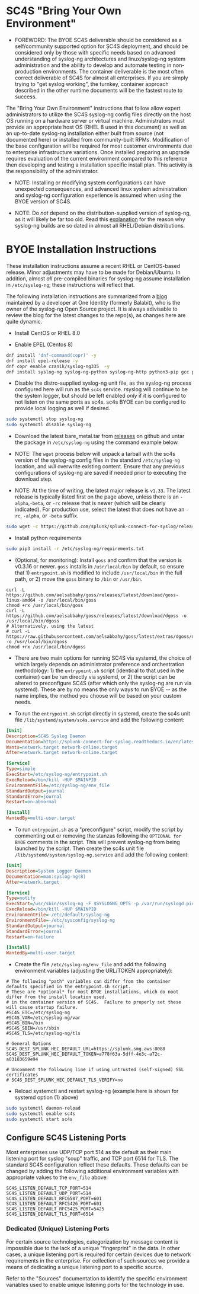 # SC4S "Bring Your Own Environment"

* FOREWORD:  The BYOE SC4S deliverable should be considered as a self/community supported option for SC4S deployment, and should be
considered only by those with specific needs based on advanced understanding of syslog-ng architectures and linux/syslog-ng
system administration and the ability to develop and automate testing in non-production environments. The container deliverable is the most often correct deliverable of SC4S for almost all enterprises.
If you are simply trying to "get syslog working", the turnkey, container approach described in the other runtime documents will
be the fastest route to success.

The "Bring Your Own Environment" instructions that follow allow expert administrators to utilize the SC4S syslog-ng
config files directly on the host OS running on a hardware server or virtual machine.  Administrators must provide an
appropriate host OS (RHEL 8 used in this document) as well as an up-to-date syslog-ng installation either built from source (not documented here) or
installed from community-built RPMs.  Modification of the base configuration will be required for most customer
environments due to enterprise infrastructure variations. Once installed preparing an upgrade requires evaluation of the current environment compared to this reference then developing and testing a installation specific install plan. This activity is the responsibility of the administrator.

* NOTE: Installing or modifying system configurations can have unexpected consequences, and advanced linux system
administration and syslog-ng configuration experience is assumed when using the BYOE version of SC4S.

* NOTE:  Do _not_ depend on the distribution-supplied version of syslog-ng, as it will likely be far too old.
Read this [explanation](https://www.syslog-ng.com/community/b/blog/posts/installing-latest-syslog-ng-on-rhel-and-other-rpm-distributions)
for the reason why syslog-ng builds are so dated in almost all RHEL/Debian distributions.

# BYOE Installation Instructions

These installation instructions assume a recent RHEL or CentOS-based release.  Minor adjustments may have to be made for
Debian/Ubuntu.  In addition, almost _all_ pre-compiled binaries for syslog-ng assume installation in `/etc/syslog-ng`; these instructions
will reflect that.

The following installation instructions are summarized from a 
[blog](https://www.syslog-ng.com/community/b/blog/posts/introducing-the-syslog-ng-stable-rpm-repositories)
maintained by a developer at One Identity (formerly Balabit), who is the owner of the syslog-ng Open Source project.
It is always adivisable to review the blog for the latest changes to the repo(s), as changes here are quite dynamic.

* Install CentOS or RHEL 8.0

* Enable EPEL (Centos 8)

```bash
dnf install 'dnf-command(copr)' -y
dnf install epel-release -y
dnf copr enable czanik/syslog-ng335  -y
dnf install syslog-ng syslog-ng-python syslog-ng-http python3-pip gcc python3-devel -y
``` 

* Disable the distro-supplied syslog-ng unit file, as the syslog-ng process configured here will run as the `sc4s`
service.  rsyslog will continue to be the system logger, but should be left enabled _only_ if it is configured to not
listen on the same ports as sc4s.  sc4s BYOE can be configured to provide local logging as well if desired.

```bash
sudo systemctl stop syslog-ng
sudo systemctl disable syslog-ng
```        

* Download the latest bare_metal.tar from [releases](https://github.com/splunk/splunk-connect-for-syslog/releases) on github and untar the package in `/etc/syslog-ng` using the command example below.

* NOTE:  The `wget` process below will unpack a tarball with the sc4s version of the syslog-ng config files in the standard
`/etc/syslog-ng` location, and _will_ overwrite existing content.  Ensure that any previous configurations of syslog-ng are saved
if needed prior to executing the download step.

* NOTE:  At the time of writing, the latest major release is `v1.33`.  The latest release is typically listed first on the page above, unless
there is an `-alpha`,`-beta`, or `-rc` release that is newer (which will be clearly indicated).  For production use, select the latest that does not have an `-rc`, `-alpha`, or `-beta` suffix. 

```bash
sudo wget -c https://github.com/splunk/splunk-connect-for-syslog/releases/download/<latest release>/baremetal.tar -O - | sudo tar -x -C /etc/syslog-ng
```

* Install python requirements 

```bash
sudo pip3 install -r /etc/syslog-ng/requirements.txt
```

* (Optional, for monitoring): Install `goss` and confirm that the version is v0.3.16 or newer.  `goss` installs in 
`/usr/local/bin` by default, so ensure that 1) `entrypoint.sh` is modified to include `/usr/local/bin` in the full path,
or 2) move the `goss` binary to `/bin` or `/usr/bin`.
```
curl -L https://github.com/aelsabbahy/goss/releases/latest/download/goss-linux-amd64 -o /usr/local/bin/goss
chmod +rx /usr/local/bin/goss
curl -L https://github.com/aelsabbahy/goss/releases/latest/download/dgoss -o /usr/local/bin/dgoss
# Alternatively, using the latest
# curl -L https://raw.githubusercontent.com/aelsabbahy/goss/latest/extras/dgoss/dgoss -o /usr/local/bin/dgoss
chmod +rx /usr/local/bin/dgoss
```

* There are two main options for running SC4S via systemd, the choice of which largely depends on administrator preference and
orchestration methodology: 1) the `entrypoint.sh` script (identical to that used in the container) can be run directly via systemd,
or 2) the script can be altered to preconfigure SC4S (after which only the syslog-ng are run via systemd). These
are by no means the only ways to run BYOE -- as the name implies, the method you choose will be based on your custom needs.

* To run the `entrypoint.sh` script directly in systemd, create the sc4s unit file ``/lib/systemd/system/sc4s.service`` and add the following
content:

```ini
[Unit]
Description=SC4S Syslog Daemon
Documentation=https://splunk-connect-for-syslog.readthedocs.io/en/latest/
Wants=network.target network-online.target
After=network.target network-online.target

[Service]
Type=simple
ExecStart=/etc/syslog-ng/entrypoint.sh
ExecReload=/bin/kill -HUP $MAINPID
EnvironmentFile=/etc/syslog-ng/env_file
StandardOutput=journal
StandardError=journal
Restart=on-abnormal

[Install]
WantedBy=multi-user.target
```

* To run `entrypoint.sh` as a "preconfigure" script, modify the script by commenting out or removing the stanzas following the
`OPTIONAL for BYOE` comments in the script.  This will prevent syslog-ng from being launched by the script.
Then create the sc4s unit file ``/lib/systemd/system/syslog-ng.service`` and add the following content:

```ini
[Unit]
Description=System Logger Daemon
Documentation=man:syslog-ng(8)
After=network.target

[Service]
Type=notify
ExecStart=/usr/sbin/syslog-ng -F $SYSLOGNG_OPTS -p /var/run/syslogd.pid
ExecReload=/bin/kill -HUP $MAINPID
EnvironmentFile=-/etc/default/syslog-ng
EnvironmentFile=-/etc/sysconfig/syslog-ng
StandardOutput=journal
StandardError=journal
Restart=on-failure

[Install]
WantedBy=multi-user.target
```

* Create the file ``/etc/syslog-ng/env_file`` and add the following environment variables (adjusting the URL/TOKEN appropriately):

```dotenv
# The following "path" variables can differ from the container defaults specified in the entrypoint.sh script. 
# These are *optional* for most BYOE installations, which do noot differ from the install location used.
# in the container version of SC4S.  Failure to properly set these will cause startup failure.
#SC4S_ETC=/etc/syslog-ng
#SC4S_VAR=/etc/syslog-ng/var
#SC4S_BIN=/bin
#SC4S_SBIN=/usr/sbin
#SC4S_TLS=/etc/syslog-ng/tls

# General Options
SC4S_DEST_SPLUNK_HEC_DEFAULT_URL=https://splunk.smg.aws:8088
SC4S_DEST_SPLUNK_HEC_DEFAULT_TOKEN=a778f63a-5dff-4e3c-a72c-a03183659e94

# Uncomment the following line if using untrusted (self-signed) SSL certificates
# SC4S_DEST_SPLUNK_HEC_DEFAULT_TLS_VERIFY=no
```

* Reload systemctl and restart syslog-ng (example here is shown for systemd option (1) above)

```bash
sudo systemctl daemon-reload
sudo systemctl enable sc4s
sudo systemctl start sc4s
```
## Configure SC4S Listening Ports

Most enterprises use UDP/TCP port 514 as the default as their main listening port for syslog "soup" traffic, and TCP port 6514 for TLS.
The standard SC4S configuration reflect these defaults.  These defaults can be changed by adding the following
additional environment variables with appropriate values to the ``env_file`` above:
```dotenv
SC4S_LISTEN_DEFAULT_TCP_PORT=514
SC4S_LISTEN_DEFAULT_UDP_PORT=514
SC4S_LISTEN_DEFAULT_RFC6587_PORT=601
SC4S_LISTEN_DEFAULT_RFC5426_PORT=601
SC4S_LISTEN_DEFAULT_RFC5425_PORT=5425
SC4S_LISTEN_DEFAULT_TLS_PORT=6514
```
### Dedicated (Unique) Listening Ports

For certain source technologies, categorization by message content is impossible due to the lack of a unique "fingerprint" in
the data.  In other cases, a unique listening port is required for certain devices due to network requirements in the enterprise.
For collection of such sources we provide a means of dedicating a unique listening port to a specific source.

Refer to the "Sources" documentation to identify the specific environment variables used to enable unique listening ports for the technology
in use.

